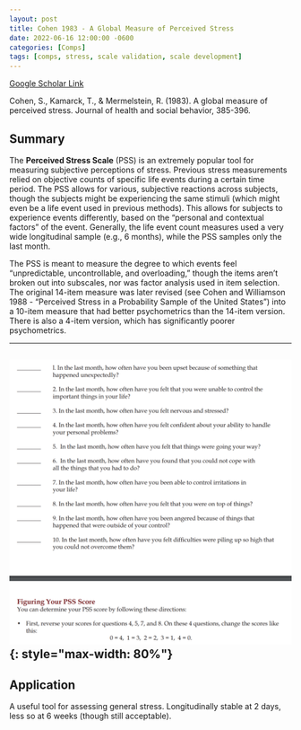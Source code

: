 ```yaml
---
layout: post
title: Cohen 1983 - A Global Measure of Perceived Stress
date: 2022-06-16 12:00:00 -0600
categories: [Comps]
tags: [comps, stress, scale validation, scale development]
---
```

[Google Scholar Link](https://scholar.google.com/scholar?hl=en&as_sdt=0%2C45&q=a+global+measure+of+perceived+stress&btnG=&oq=global)

Cohen, S., Kamarck, T., & Mermelstein, R. (1983). A global measure of perceived stress. Journal of health and social behavior, 385-396.

## Summary
The **Perceived Stress Scale** (PSS) is an extremely popular tool for measuring subjective perceptions of stress.  Previous stress measurements relied on objective counts of specific life events during a certain time period.  The PSS allows for various, subjective reactions across subjects, though the subjects might be experiencing the same stimuli (which might even be a life event used in previous methods).  This allows for subjects to experience events differently, based on the “personal and contextual factors” of the event.  Generally, the life event count measures used a very wide longitudinal sample (e.g., 6 months), while the PSS samples only the last month.

The PSS is meant to measure the degree to which events feel “unpredictable, uncontrollable, and overloading,” though the items aren’t broken out into subscales, nor was factor analysis used in item selection.  The original 14-item measure was later revised (see Cohen and Williamson 1988 - “Perceived Stress in a Probability Sample of the United States”) into a 10-item measure that had better psychometrics than the 14-item version.  There is also a 4-item version, which has significantly poorer psychometrics.

---
![Perceived Stress Scale 10](/images/Cohen1988-PerceivedStressScore10.png){: style="max-width: 80%"}
---

## Application
A useful tool for assessing general stress.  Longitudinally stable at 2 days, less so at 6 weeks (though still acceptable).